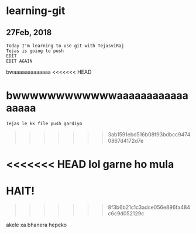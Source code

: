 # learning-git
## 27Feb, 2018
	Today I'm learning to use git with TejasviRaj
	Tejas is going to push
	EDIT
	EDIT AGAIN
bwaaaaaaaaaaaaa
<<<<<<< HEAD

bwwwwwwwwwwwwaaaaaaaaaaaaaaaaa
=======
	Tejas le kk file push gardiyo
>>>>>>> 3ab1591ebd516b08f93bdbcc94740867d4172d7e

<<<<<<< HEAD
lol garne ho mula 
=======
# HAIT!
>>>>>>> 8f3b6b21c1c3adce056e896fa484c6c9d052129c

akele xa bhanera hepeko

